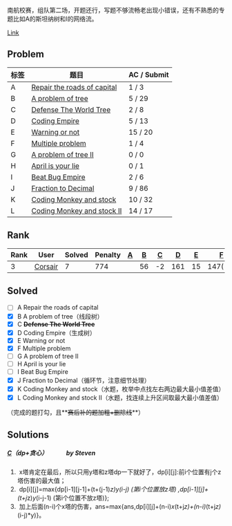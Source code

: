 南航校赛，组队第二场，开题还行，写题不够流畅老出现小错误，还有不熟悉的专题比如A的斯坦纳树和I的网络流。

[Link](http://icpc.njust.edu.cn/Contest/5698/)



## Problem

| 标签   | 题目                                       | AC / Submit |
| ---- | ---------------------------------------- | ----------- |
| A    | [Repair the roads of capital](http://icpc.njust.edu.cn/Contest/6239/A/) | 1 / 3       |
| B    | [A problem of tree](http://icpc.njust.edu.cn/Contest/6239/B/) | 5 / 29      |
| C    | [Defense The World Tree](http://icpc.njust.edu.cn/Contest/6239/C/) | 2 / 8       |
| D    | [Coding Empire](http://icpc.njust.edu.cn/Contest/6239/D/) | 5 / 13      |
| E    | [Warning or not](http://icpc.njust.edu.cn/Contest/6239/E/) | 15 / 20     |
| F    | [Multiple problem](http://icpc.njust.edu.cn/Contest/6239/F/) | 1 / 4       |
| G    | [A problem of tree II](http://icpc.njust.edu.cn/Contest/6239/G/) | 0 / 0       |
| H    | [April is your lie](http://icpc.njust.edu.cn/Contest/6239/H/) | 0 / 1       |
| I    | [Beat Bug Empire](http://icpc.njust.edu.cn/Contest/6239/I/) | 2 / 6       |
| J    | [Fraction to Decimal](http://icpc.njust.edu.cn/Contest/6239/J/) | 9 / 86      |
| K    | [Coding Monkey and stock](http://icpc.njust.edu.cn/Contest/6239/K/) | 10 / 32     |
| L    | [Coding Monkey and stock II](http://icpc.njust.edu.cn/Contest/6239/L/) | 14 / 17     |



## Rank

| Rank | User                                     | Solved | Penalty | [A](http://icpc.njust.edu.cn/Contest/6239/A/) | [B](http://icpc.njust.edu.cn/Contest/6239/B/) | [C](http://icpc.njust.edu.cn/Contest/6239/C/) | [D](http://icpc.njust.edu.cn/Contest/6239/D/) | [E](http://icpc.njust.edu.cn/Contest/6239/E/) | [F](http://icpc.njust.edu.cn/Contest/6239/F/) | [G](http://icpc.njust.edu.cn/Contest/6239/G/) | [H](http://icpc.njust.edu.cn/Contest/6239/H/) | [I](http://icpc.njust.edu.cn/Contest/6239/I/) | [J](http://icpc.njust.edu.cn/Contest/6239/J/) | [K](http://icpc.njust.edu.cn/Contest/6239/K/) | [L](http://icpc.njust.edu.cn/Contest/6239/L/) |
| ---- | ---------------------------------------- | ------ | ------- | ---------------------------------------- | ---------------------------------------- | ---------------------------------------- | ---------------------------------------- | ---------------------------------------- | ---------------------------------------- | ---------------------------------------- | ---------------------------------------- | ---------------------------------------- | ---------------------------------------- | ---------------------------------------- | ---------------------------------------- |
| 3    | [Corsair](http://icpc.njust.edu.cn/UserPage/Corsair/) | 7      | 774     |                                          | 56                                       | -2                                       | 161                                      | 15                                       | 147(-2)                                  |                                          |                                          |                                          | 132(-2)                                  | 144(-1)                                  | 19                                       |



## Solved

- [ ] A    Repair the roads of capital
- [x] B    A problem of tree（线段树）
- [x] C    **~~Defense The World Tree~~**
- [x] D    Coding Empire（生成树）
- [x] E    Warning or not
- [x] F    Multiple problem
- [ ] G    A problem of tree II
- [ ] H    April is your lie
- [ ] I    Beat Bug Empire
- [x] J    Fraction to Decimal（循环节，注意细节处理）
- [x] K    Coding Monkey and stock（水题，枚举中点找左右两边最大最小值差值）
- [x] L    Coding Monkey and stock II（水题，找连续上升区间取最大最小值差值）

（完成的题打勾，且**~~赛后补的题加粗+删除线~~**）



## Solutions



##### [C](http://icpc.njust.edu.cn/Contest/6239/C/)（dp+贪心）              by Steven

1.  x塔肯定在最后，所以只用y塔和z塔dp一下就好了，dp[i][j]:前i个位置有j个z塔伤害的最大值；
2.  dp[i][j]=max{dp[i-1][j-1]+(t+(j-1)*z)*y*(i-j) (第i个位置放z塔) ,dp[i-1][j]+(t+j*z)*y*(i-j-1) (第i个位置不放z塔)};
3.  加上后面(n-i)个x塔的伤害，ans=max{ans,dp[i][j]+(n-i)*x*(t+j*z)+(n-i)*(t+j*z)*(i-j)*y)}。



##### 
